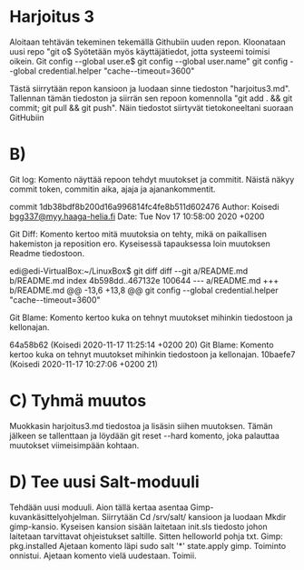 
# Harjoitus 3 
 
Aloitaan tehtävän tekeminen tekemällä Githubiin uuden repon. Kloonataan uusi repo "git o$
Syötetään myös käyttäjätiedot, jotta systeemi toimisi oikein. Git config --global user.e$
git config --global user.name"
git config --global credential.helper "cache--timeout=3600"

 Tästä siirrytään repon kansioon ja luodaan sinne tiedoston "harjoitus3.md".
 Tallennan tämän tiedoston ja siirrän sen repoon komennolla "git add . && git commit; git pull && git push". Näin tiedostot siirtyvät tietokoneeltani suoraan GitHubiin

# B) 

Git log: Komento näyttää repoon tehdyt muutokset ja commitit. Näistä näkyy commit token, commitin aika, ajaja ja ajanankommentit.

commit 1db38bdf8b200d16a996814fc4fe8b511d602476 Author: Koisedi <bgg337@myy.haaga-helia.fi> Date:   Tue Nov 17 10:58:00 2020 +0200 

Git Diff: Komento kertoo mitä muutoksia on tehty, mikä on paikallisen hakemiston ja reposition ero. Kyseisessä tapauksessa loin muutoksen Readme tiedostoon. 

edi@edi-VirtualBox:~/LinuxBox$ git diff diff --git a/README.md b/README.md index 4b598dd..467132e 100644 --- a/README.md +++ b/README.md @@ -13,6 +13,8 @@ git config --global credential.helper "cache--timeout=3600"

Git Blame: Komento kertoo kuka on tehnyt muutokset mihinkin tiedostoon ja kellonajan. 

64a58b62 (Koisedi           2020-11-17 11:25:14 +0200 20) Git Blame: Komento kertoo kuka on tehnyt muutokset mihinkin tiedostoon ja kellonajan. 10baefe7 (Koisedi           2020-11-17 10:27:06 +0200 21)

# C) Tyhmä muutos

Muokkasin harjoitus3.md tiedostoa ja lisäsin siihen muutoksen. Tämän jälkeen se tallenttaan 
ja löydään git reset --hard komento, joka palauttaa muutokset viimeisimpään kohtaan.

# D) Tee uusi Salt-moduuli

Tehdään uusi moduuli. Aion tällä kertaa asentaa Gimp-kuvankäsittelyohjelman. 
Siirrytään Cd /srv/salt/ kansioon ja luodaan Mkdir gimp-kansio. Kyseisen kansion sisään laitetaan init.sls tiedosto johon laitetaan tarvittavat ohjeistukset saltille. Sitten helloworld pohja txt. 
Gimp:
  pkg.installed
Ajetaan komento läpi sudo salt '*' state.apply gimp. Toiminto onnistui. Ajetaan komento
vielä uudestaan. Toimii. 
